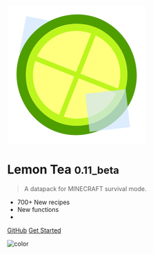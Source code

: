 <!-- _coverpage.md -->

![logo](mc_icon/image/lemon%20tea_320.png)

# Lemon Tea <small>0.11_beta</small>

> A datapack for MINECRAFT survival mode.

- 700+ New recipes
- New functions
- 

[GitHub](https://github.com/seesee777/LemonTea_Manual/tree/docsify)
[Get Started](README.md)

<!-- 背景图片 -->

<!-- ![](mc_icon/image/lemon tea_320.png) -->

<!-- 背景色 -->

![color](#f8c4d4)